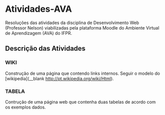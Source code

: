 # Atividades-AVA

Resoluções das atividades da disciplina de Desenvolvimento Web (Professor Nelson) viabilizadas pela plataforma Moodle do Ambiente Virtual de Aprendizagem (AVA) do IFPR.

## Descrição das Atividades

### WIKI
Construção de uma página que contendo links internos. Seguir o modelo do [wikipedia](__blank http://pt.wikipedia.org/wiki/Html).

### TABELA

Contrução de uma página web que contenha duas tabelas de acordo com os exemplos dados.

